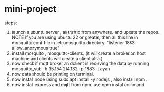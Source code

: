 # mini-project

steps:

1. launch a ubuntu server , all traffic from anywhere. and update the repos.
   NOTE if you are using ubuntu 22 or greater, then all this line in mosquitto.conf file in .etc.mosquitto directory. "listener 1883
allow_anonymous true"
3. install mosquito , mosquitto-clients. (it will create a broker on host machine and clients will create a client also.)
4. now check if mqtt broker an dclient is recieving the data by running            mosquitto_sub -h 35.154.214.132 -p 1883 -t ayan
5. now data should be printing on terminal.
6. now  install node using sudo apt install -y nodejs , also install npm .
7. now install express and mqtt  from npm. use npm instal command.
